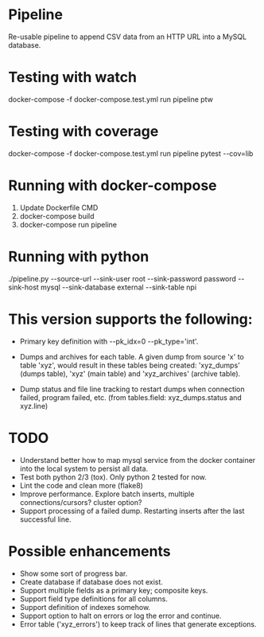 Pipeline
===================
Re-usable pipeline to append CSV data from an HTTP URL into a MySQL database.

# Testing with watch
docker-compose -f docker-compose.test.yml run pipeline ptw

# Testing with coverage
docker-compose -f docker-compose.test.yml run pipeline pytest --cov=lib

# Running with docker-compose
1. Update Dockerfile CMD
2. docker-compose build
3. docker-compose run pipeline

# Running with python
./pipeline.py --source-url <url> --sink-user root --sink-password password --sink-host mysql --sink-database external --sink-table npi

# This version supports the following:

- Primary key definition with --pk_idx=0 --pk_type='int'.
- Dumps and archives for each table.
  A given dump from source 'x' to table 'xyz', would result in these tables being created: 'xyz_dumps' (dumps table), 'xyz' (main table) and 'xyz_archives' (archive table).

- Dump status and file line tracking to restart dumps when connection failed, program failed, etc. (from tables.field: xyz_dumps.status and xyz.line)

# TODO

- Understand better how to map mysql service from the docker container into the local system to persist all data.
- Test both python 2/3 (tox). Only python 2 tested for now.
- Lint the code and clean more (flake8)
- Improve performance. Explore batch inserts, multiple connections/cursors? cluster option?
- Support processing of a failed dump. Restarting inserts after the last successful line.

# Possible enhancements

- Show some sort of progress bar.
- Create database if database does not exist.
- Support multiple fields as a primary key; composite keys.
- Support field type definitions for all columns.
- Support definition of indexes somehow.
- Support option to halt on errors or log the error and continue.
- Error table ('xyz_errors') to keep track of lines that generate exceptions.
